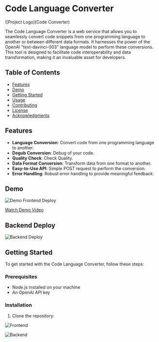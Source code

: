 # Code Language Converter

![Project Logo](Code Converter)

The Code Language Converter is a web service that allows you to seamlessly convert code snippets from one programming language to another or between different data formats. It harnesses the power of the OpenAI "text-davinci-003" language model to perform these conversions. This tool is designed to facilitate code interoperability and data transformation, making it an invaluable asset for developers.

## Table of Contents

- [Features](#features)
- [Demo](#demo)
- [Getting Started](#getting-started)
- [Usage](#usage)
- [Contributing](#contributing)
- [License](#license)
- [Acknowledgments](#acknowledgments)

## Features

- **Language Conversion**: Convert code from one programming language to another.
- **Degub Conversion**: Debug of your code.
- **Quality Check**: Check Quality.
- **Data Format Conversion**: Transform data from one format to another.
- **Easy-to-Use API**: Simple POST request to perform the conversion.
- **Error Handling**: Robust error handling to provide meaningful feedback.

## Demo

![Demo Frontend Deploy](https://gai201-converter-app.vercel.app/)

[Watch Demo Video]()

## Backend Deploy

![Backend Deploy](https://gai-201-server-language-converter.vercel.app/)
## Getting Started

To get started with the Code Language Converter, follow these steps:

### Prerequisites

- Node.js installed on your machine
- An OpenAI API key

### Installation

1. Clone the repository:

 ![Frontend](https://github.com/Summi51/GAI201-Language-Converter) 
   
 ![Backend](https://github.com/Summi51/GAI201-Server-Language-Converter) 
 
 
